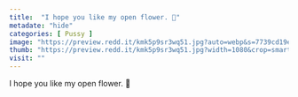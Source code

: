 ```yaml
---
title:  "I hope you like my open flower. 🌹"
metadate: "hide"
categories: [ Pussy ]
image: "https://preview.redd.it/kmk5p9sr3wq51.jpg?auto=webp&s=7739cd19e401b3281c679742dd7735022a055b2b"
thumb: "https://preview.redd.it/kmk5p9sr3wq51.jpg?width=1080&crop=smart&auto=webp&s=21d629703b4e45954153450469f6e85fa9802802"
visit: ""
---
```

I hope you like my open flower. 🌹
